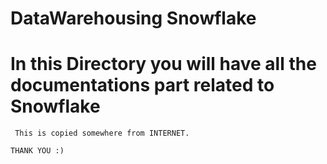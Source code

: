 # DataWarehousing Snowflake

# In this Directory you will have all the documentations part related to Snowflake

` This is copied somewhere from INTERNET.`

 `THANK YOU :)`
